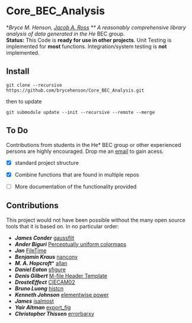 # Core_BEC_Analysis
**Bryce M. Henson, [Jacob A. Ross](https://github.com/GroundhogState) ** 
A reasonably comprehensive library analysis of data generated in the He* BEC group.  
**Status:** This Code is **ready for use in other projects**. Unit Testing is implemented for **most** functions. Integration/system testing is **not** implemented.

## Install
``` 
git clone --recursive https://github.com/brycehenson/Core_BEC_Analysis.git
```
then to update 
```
git submodule update --init --recursive --remote --merge
```

## To Do
Contributions from students in the He* BEC group or other experienced persons are highly encouraged. Drop me an [email](mailto:bryce.m.henson+github.Core_BEC_Analysis@gmail.com?subject=I%20would%20Like%20to%20Contribute[github][Core_BEC_Analysis]) to gain acess.
- [X] standard project structure
- [X] Combine functions that are found in multiple repos
- [ ] More documentation of the functionality provided


## Contributions  
This project would not have been possible without the many open source tools that it is based on. In no particular order: 

* ***James Conder*** [gaussfilt](https://au.mathworks.com/matlabcentral/fileexchange/43182-gaussfilt-t-z-sigma)
* ***Ander Biguri*** [Perceptually uniform colormaps](https://au.mathworks.com/matlabcentral/fileexchange/51986-perceptually-uniform-colormaps)
* ***Jan*** [FileTime](https://au.mathworks.com/matlabcentral/fileexchange/24671-filetime)
* ***Benjamin Kraus*** [nanconv](https://au.mathworks.com/matlabcentral/fileexchange/41961-nanconv)
* ***M. A. Hopcroft**** [allan](https://au.mathworks.com/matlabcentral/fileexchange/13246-allan)
* ***Daniel Eaton***  [sfigure](https://au.mathworks.com/matlabcentral/fileexchange/8919-smart-silent-figure)
* ***Denis Gilbert***  [M-file Header Template](https://au.mathworks.com/matlabcentral/fileexchange/4908-m-file-header-template)
* ***DrosteEffect***  [CIECAM02](https://github.com/DrosteEffect/CIECAM02)
* ***Bruno Luong*** [histcn](https://au.mathworks.com/matlabcentral/fileexchange/23897-n-dimensional-histogram)
* ***Kenneth Johnson*** [elementwise power](https://au.mathworks.com/matlabcentral/fileexchange/44574-elementwise-power)
* ***James*** [isalmost](https://au.mathworks.com/matlabcentral/fileexchange/15816-isalmost)
* ***Yair Altman*** [export_fig](https://github.com/altmany/export_fig)
* ***Christopher Thissen*** [errorbarxy](https://github.com/cthissen/errorbarxy)

